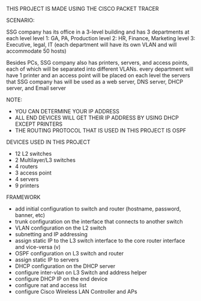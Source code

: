 THIS PROJECT IS MADE USING THE CISCO PACKET TRACER

SCENARIO:

SSG company has its office in a 3-level building and has 3 departments at each level level 1: GA, PA, Production level 2: HR, Finance, Marketing level 3: Executive, legal, IT (each department will have its own VLAN and will accommodate 50 hosts)

Besides PCs, SSG company also has printers, servers, and access points, each of which will be separated into different VLANs. every department will have 1 printer and an access point will be placed on each level the servers that SSG company has will be used as a web server, DNS server, DHCP server, and Email server

NOTE: 
- YOU CAN DETERMINE YOUR IP ADDRESS 
- ALL END DEVICES WILL GET THEIR IP ADDRESS BY USING DHCP EXCEPT PRINTERS
- THE ROUTING PROTOCOL THAT IS USED IN THIS PROJECT IS OSPF

DEVICES USED IN THIS PROJECT
- 12 L2 switches
- 2 Multilayer/L3 switches
- 4 routers
- 3 access point
- 4 servers
- 9 printers

FRAMEWORK
- add initial configuration to switch and router (hostname, password, banner, etc)
- trunk configuration on the interface that connects to another switch
- VLAN configuration on the L2 switch
- subnetting and IP addressing
- assign static IP to the L3 switch interface to the core router interface and vice-versa (v)
- OSPF configuration on L3 switch and router
- assign static IP to servers
- DHCP configuration on the DHCP server
- configure inter-vlan on L3 Switch and address helper
- configure DHCP IP on the end device
- configure nat and access list
- configure Cisco Wireless LAN Controller and APs
